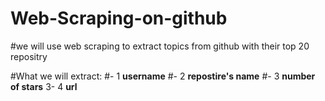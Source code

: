 # Web-Scraping-on-github
#we will use web scraping to extract topics from github with their top 20 repositry


#What we will extract:
#- 1  **username**
#- 2  **repostire's name**
#- 3  **number of stars**
3- 4  **url**

